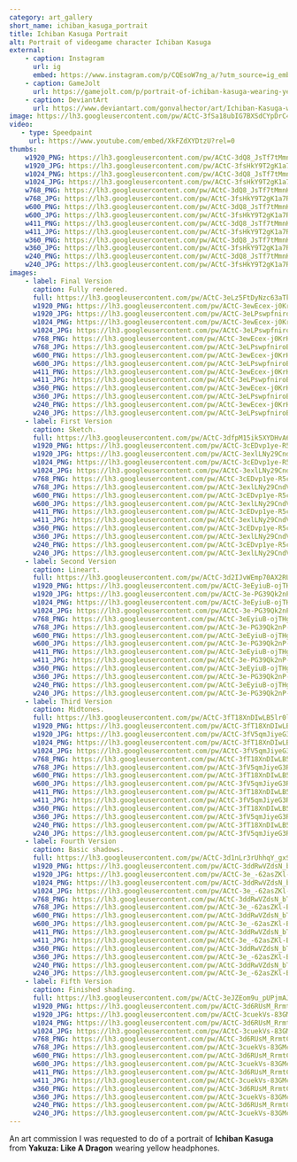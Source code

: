 ```yaml
---
category: art_gallery
short_name: ichiban_kasuga_portrait
title: Ichiban Kasuga Portrait
alt: Portrait of videogame character Ichiban Kasuga
external:
    - caption: Instagram
      url: ig
      embed: https://www.instagram.com/p/CQEsoW7ng_a/?utm_source=ig_embed&amp;utm_campaign=loading
    - caption: GameJolt
      url: https://gamejolt.com/p/portrait-of-ichiban-kasuga-wearing-yellow-headphones-for-an-art-com-f4dyrphy
    - caption: DeviantArt
      url: https://www.deviantart.com/gonvalhector/art/Ichiban-Kasuga-with-yellow-headphones-882571444
image: https://lh3.googleusercontent.com/pw/ACtC-3fSa18ubIG7BXSdCYpDrC4JE90QNhmuWpVmQ-WCJI89Xe9YPmvJhTnz2W3MAro0lExevAhBc4qpoTIcX82PxnjY-OGJj5FFW0go8AYp4XLO33TJqT3_7ivrpR8FO9GT3NXc9VixsMq-OKXPKC8ym3z2=w1200-h630-no?authuser=0
video:
   - type: Speedpaint
     url: https://www.youtube.com/embed/XkFZdXYDtzU?rel=0
thumbs:
    w1920_PNG: https://lh3.googleusercontent.com/pw/ACtC-3dQ8_JsTf7tMmnKl6CaEz-Vk45Dg8Zegg-wBmB4bZ7XufkoIJHgmSsa91k2jGmyf-d__SIkwxbeqoYi0GcKFz79GQDSemFZdkp7O_UqTVhkZ_gfOoWqmRtvxRNe40BZP63Q4dS_idiqi1lc4Gqnf3wh=w355
    w1920_JPG: https://lh3.googleusercontent.com/pw/ACtC-3fsHkY9T2gK1a7RTKIQTUGl4VxRSaDvPZJeSgfAwJiNqE-mf3RbG6Wn_n5X6aClvxPkf4COiNHZRK93Sc9GtSKGVoqDgAZXgHTDIcB1lHXLjKrzybLcA69RSH4IlouZAPdGGVUoRiEP9EaokH9vnnwX=w355
    w1024_PNG: https://lh3.googleusercontent.com/pw/ACtC-3dQ8_JsTf7tMmnKl6CaEz-Vk45Dg8Zegg-wBmB4bZ7XufkoIJHgmSsa91k2jGmyf-d__SIkwxbeqoYi0GcKFz79GQDSemFZdkp7O_UqTVhkZ_gfOoWqmRtvxRNe40BZP63Q4dS_idiqi1lc4Gqnf3wh=w284
    w1024_JPG: https://lh3.googleusercontent.com/pw/ACtC-3fsHkY9T2gK1a7RTKIQTUGl4VxRSaDvPZJeSgfAwJiNqE-mf3RbG6Wn_n5X6aClvxPkf4COiNHZRK93Sc9GtSKGVoqDgAZXgHTDIcB1lHXLjKrzybLcA69RSH4IlouZAPdGGVUoRiEP9EaokH9vnnwX=w284
    w768_PNG: https://lh3.googleusercontent.com/pw/ACtC-3dQ8_JsTf7tMmnKl6CaEz-Vk45Dg8Zegg-wBmB4bZ7XufkoIJHgmSsa91k2jGmyf-d__SIkwxbeqoYi0GcKFz79GQDSemFZdkp7O_UqTVhkZ_gfOoWqmRtvxRNe40BZP63Q4dS_idiqi1lc4Gqnf3wh=w213
    w768_JPG: https://lh3.googleusercontent.com/pw/ACtC-3fsHkY9T2gK1a7RTKIQTUGl4VxRSaDvPZJeSgfAwJiNqE-mf3RbG6Wn_n5X6aClvxPkf4COiNHZRK93Sc9GtSKGVoqDgAZXgHTDIcB1lHXLjKrzybLcA69RSH4IlouZAPdGGVUoRiEP9EaokH9vnnwX=w213
    w600_PNG: https://lh3.googleusercontent.com/pw/ACtC-3dQ8_JsTf7tMmnKl6CaEz-Vk45Dg8Zegg-wBmB4bZ7XufkoIJHgmSsa91k2jGmyf-d__SIkwxbeqoYi0GcKFz79GQDSemFZdkp7O_UqTVhkZ_gfOoWqmRtvxRNe40BZP63Q4dS_idiqi1lc4Gqnf3wh=w166
    w600_JPG: https://lh3.googleusercontent.com/pw/ACtC-3fsHkY9T2gK1a7RTKIQTUGl4VxRSaDvPZJeSgfAwJiNqE-mf3RbG6Wn_n5X6aClvxPkf4COiNHZRK93Sc9GtSKGVoqDgAZXgHTDIcB1lHXLjKrzybLcA69RSH4IlouZAPdGGVUoRiEP9EaokH9vnnwX=w166
    w411_PNG: https://lh3.googleusercontent.com/pw/ACtC-3dQ8_JsTf7tMmnKl6CaEz-Vk45Dg8Zegg-wBmB4bZ7XufkoIJHgmSsa91k2jGmyf-d__SIkwxbeqoYi0GcKFz79GQDSemFZdkp7O_UqTVhkZ_gfOoWqmRtvxRNe40BZP63Q4dS_idiqi1lc4Gqnf3wh=w114
    w411_JPG: https://lh3.googleusercontent.com/pw/ACtC-3fsHkY9T2gK1a7RTKIQTUGl4VxRSaDvPZJeSgfAwJiNqE-mf3RbG6Wn_n5X6aClvxPkf4COiNHZRK93Sc9GtSKGVoqDgAZXgHTDIcB1lHXLjKrzybLcA69RSH4IlouZAPdGGVUoRiEP9EaokH9vnnwX=w114
    w360_PNG: https://lh3.googleusercontent.com/pw/ACtC-3dQ8_JsTf7tMmnKl6CaEz-Vk45Dg8Zegg-wBmB4bZ7XufkoIJHgmSsa91k2jGmyf-d__SIkwxbeqoYi0GcKFz79GQDSemFZdkp7O_UqTVhkZ_gfOoWqmRtvxRNe40BZP63Q4dS_idiqi1lc4Gqnf3wh=w100
    w360_JPG: https://lh3.googleusercontent.com/pw/ACtC-3fsHkY9T2gK1a7RTKIQTUGl4VxRSaDvPZJeSgfAwJiNqE-mf3RbG6Wn_n5X6aClvxPkf4COiNHZRK93Sc9GtSKGVoqDgAZXgHTDIcB1lHXLjKrzybLcA69RSH4IlouZAPdGGVUoRiEP9EaokH9vnnwX=w100
    w240_PNG: https://lh3.googleusercontent.com/pw/ACtC-3dQ8_JsTf7tMmnKl6CaEz-Vk45Dg8Zegg-wBmB4bZ7XufkoIJHgmSsa91k2jGmyf-d__SIkwxbeqoYi0GcKFz79GQDSemFZdkp7O_UqTVhkZ_gfOoWqmRtvxRNe40BZP63Q4dS_idiqi1lc4Gqnf3wh=w66
    w240_JPG: https://lh3.googleusercontent.com/pw/ACtC-3fsHkY9T2gK1a7RTKIQTUGl4VxRSaDvPZJeSgfAwJiNqE-mf3RbG6Wn_n5X6aClvxPkf4COiNHZRK93Sc9GtSKGVoqDgAZXgHTDIcB1lHXLjKrzybLcA69RSH4IlouZAPdGGVUoRiEP9EaokH9vnnwX=w66
images:
    - label: Final Version
      caption: Fully rendered.
      full: https://lh3.googleusercontent.com/pw/ACtC-3eLz5FtDyNzc63aTkKnPmXhXa_4-MvgQurb9xkI03CNYn1yn-Pp9OMWU2JMAc-z_Xwk7PrxZVk5wkwjpmYX7832nx7WdJUImzkHbJUFAErXlQyNiDSFIuKLy2-zKIpIcRUiLQ65MrlQByHMjxIeS_aP=w1080
      w1920_PNG: https://lh3.googleusercontent.com/pw/ACtC-3ewEcex-j0KrHrtj7j6F7q0CWIzPqplhyK3_qDJ75eswQjHfyqP-0y5heVNaNUK7VRfeLR3y6pyRSrHviR6r43eDhxR4Np4lS2tIL2bQaK9FcPn9Fh71ARSiYD5gyHXA8Dm5paSqyFnDTvS08897jYr=w850
      w1920_JPG: https://lh3.googleusercontent.com/pw/ACtC-3eLPswpfniroBYIE3Jz8zcx8v7VVMzckFJmuu2JopiFcjUDbIuIx8TvZN-LMR41ALgEP8A5za8Zhq0ZwYxoKIivS-qbsj8Mjo2oLvisrZmQWiHgmwiymG_okcUXGbHgpHApqcMvN3GJS-UUKCnYsbdW=w850
      w1024_PNG: https://lh3.googleusercontent.com/pw/ACtC-3ewEcex-j0KrHrtj7j6F7q0CWIzPqplhyK3_qDJ75eswQjHfyqP-0y5heVNaNUK7VRfeLR3y6pyRSrHviR6r43eDhxR4Np4lS2tIL2bQaK9FcPn9Fh71ARSiYD5gyHXA8Dm5paSqyFnDTvS08897jYr=w711
      w1024_JPG: https://lh3.googleusercontent.com/pw/ACtC-3eLPswpfniroBYIE3Jz8zcx8v7VVMzckFJmuu2JopiFcjUDbIuIx8TvZN-LMR41ALgEP8A5za8Zhq0ZwYxoKIivS-qbsj8Mjo2oLvisrZmQWiHgmwiymG_okcUXGbHgpHApqcMvN3GJS-UUKCnYsbdW=w711
      w768_PNG: https://lh3.googleusercontent.com/pw/ACtC-3ewEcex-j0KrHrtj7j6F7q0CWIzPqplhyK3_qDJ75eswQjHfyqP-0y5heVNaNUK7VRfeLR3y6pyRSrHviR6r43eDhxR4Np4lS2tIL2bQaK9FcPn9Fh71ARSiYD5gyHXA8Dm5paSqyFnDTvS08897jYr=w533
      w768_JPG: https://lh3.googleusercontent.com/pw/ACtC-3eLPswpfniroBYIE3Jz8zcx8v7VVMzckFJmuu2JopiFcjUDbIuIx8TvZN-LMR41ALgEP8A5za8Zhq0ZwYxoKIivS-qbsj8Mjo2oLvisrZmQWiHgmwiymG_okcUXGbHgpHApqcMvN3GJS-UUKCnYsbdW=w533
      w600_PNG: https://lh3.googleusercontent.com/pw/ACtC-3ewEcex-j0KrHrtj7j6F7q0CWIzPqplhyK3_qDJ75eswQjHfyqP-0y5heVNaNUK7VRfeLR3y6pyRSrHviR6r43eDhxR4Np4lS2tIL2bQaK9FcPn9Fh71ARSiYD5gyHXA8Dm5paSqyFnDTvS08897jYr=w416
      w600_JPG: https://lh3.googleusercontent.com/pw/ACtC-3eLPswpfniroBYIE3Jz8zcx8v7VVMzckFJmuu2JopiFcjUDbIuIx8TvZN-LMR41ALgEP8A5za8Zhq0ZwYxoKIivS-qbsj8Mjo2oLvisrZmQWiHgmwiymG_okcUXGbHgpHApqcMvN3GJS-UUKCnYsbdW=w416
      w411_PNG: https://lh3.googleusercontent.com/pw/ACtC-3ewEcex-j0KrHrtj7j6F7q0CWIzPqplhyK3_qDJ75eswQjHfyqP-0y5heVNaNUK7VRfeLR3y6pyRSrHviR6r43eDhxR4Np4lS2tIL2bQaK9FcPn9Fh71ARSiYD5gyHXA8Dm5paSqyFnDTvS08897jYr=w285
      w411_JPG: https://lh3.googleusercontent.com/pw/ACtC-3eLPswpfniroBYIE3Jz8zcx8v7VVMzckFJmuu2JopiFcjUDbIuIx8TvZN-LMR41ALgEP8A5za8Zhq0ZwYxoKIivS-qbsj8Mjo2oLvisrZmQWiHgmwiymG_okcUXGbHgpHApqcMvN3GJS-UUKCnYsbdW=w285
      w360_PNG: https://lh3.googleusercontent.com/pw/ACtC-3ewEcex-j0KrHrtj7j6F7q0CWIzPqplhyK3_qDJ75eswQjHfyqP-0y5heVNaNUK7VRfeLR3y6pyRSrHviR6r43eDhxR4Np4lS2tIL2bQaK9FcPn9Fh71ARSiYD5gyHXA8Dm5paSqyFnDTvS08897jYr=w250
      w360_JPG: https://lh3.googleusercontent.com/pw/ACtC-3eLPswpfniroBYIE3Jz8zcx8v7VVMzckFJmuu2JopiFcjUDbIuIx8TvZN-LMR41ALgEP8A5za8Zhq0ZwYxoKIivS-qbsj8Mjo2oLvisrZmQWiHgmwiymG_okcUXGbHgpHApqcMvN3GJS-UUKCnYsbdW=w250
      w240_PNG: https://lh3.googleusercontent.com/pw/ACtC-3ewEcex-j0KrHrtj7j6F7q0CWIzPqplhyK3_qDJ75eswQjHfyqP-0y5heVNaNUK7VRfeLR3y6pyRSrHviR6r43eDhxR4Np4lS2tIL2bQaK9FcPn9Fh71ARSiYD5gyHXA8Dm5paSqyFnDTvS08897jYr=w166
      w240_JPG: https://lh3.googleusercontent.com/pw/ACtC-3eLPswpfniroBYIE3Jz8zcx8v7VVMzckFJmuu2JopiFcjUDbIuIx8TvZN-LMR41ALgEP8A5za8Zhq0ZwYxoKIivS-qbsj8Mjo2oLvisrZmQWiHgmwiymG_okcUXGbHgpHApqcMvN3GJS-UUKCnYsbdW=w166
    - label: First Version
      caption: Sketch.
      full: https://lh3.googleusercontent.com/pw/ACtC-3dfpM15ik5XYDHvA6fbafOtcpMVzr-MrM5C83-5ZXqZythxyMukLMp20ZtlKhL_5WY0dCttxgCwOgrmw_kLFmW8onWOUpRm1Nf3BHDd9cBAeUKpYZryPVcnXS5liXSg2QPWUPG9iK3ZiXwPfkhGCChC=w1080
      w1920_PNG: https://lh3.googleusercontent.com/pw/ACtC-3cEDvp1ye-R5chQRLS6gubLAOABRNhhERaBM283SI476dBG1SMxUcMGTicuIzXToMuETHWNZ3gbqZX7NLwxLUxYl0rU2UvBUjclLuU9Osclwn0RmUxzEpL8kiD6Pk15Rnl-gHVO2LIXlpSROO_cu4zI=w850
      w1920_JPG: https://lh3.googleusercontent.com/pw/ACtC-3exlLNy29CndV2v2hW9PHQie538O8EYpAxJA5ULmYaKlT_hmBEoc3TKPThsEsI4KiI4NpdTFeCRC1GREEf-fhFUT2t2lwua_6FUX1CSZDYDCr84c07VajqzIhbWumiRaOE7yykTtihIolv5x-pGJgmN=w850
      w1024_PNG: https://lh3.googleusercontent.com/pw/ACtC-3cEDvp1ye-R5chQRLS6gubLAOABRNhhERaBM283SI476dBG1SMxUcMGTicuIzXToMuETHWNZ3gbqZX7NLwxLUxYl0rU2UvBUjclLuU9Osclwn0RmUxzEpL8kiD6Pk15Rnl-gHVO2LIXlpSROO_cu4zI=w711
      w1024_JPG: https://lh3.googleusercontent.com/pw/ACtC-3exlLNy29CndV2v2hW9PHQie538O8EYpAxJA5ULmYaKlT_hmBEoc3TKPThsEsI4KiI4NpdTFeCRC1GREEf-fhFUT2t2lwua_6FUX1CSZDYDCr84c07VajqzIhbWumiRaOE7yykTtihIolv5x-pGJgmN=w711
      w768_PNG: https://lh3.googleusercontent.com/pw/ACtC-3cEDvp1ye-R5chQRLS6gubLAOABRNhhERaBM283SI476dBG1SMxUcMGTicuIzXToMuETHWNZ3gbqZX7NLwxLUxYl0rU2UvBUjclLuU9Osclwn0RmUxzEpL8kiD6Pk15Rnl-gHVO2LIXlpSROO_cu4zI=w533
      w768_JPG: https://lh3.googleusercontent.com/pw/ACtC-3exlLNy29CndV2v2hW9PHQie538O8EYpAxJA5ULmYaKlT_hmBEoc3TKPThsEsI4KiI4NpdTFeCRC1GREEf-fhFUT2t2lwua_6FUX1CSZDYDCr84c07VajqzIhbWumiRaOE7yykTtihIolv5x-pGJgmN=w533
      w600_PNG: https://lh3.googleusercontent.com/pw/ACtC-3cEDvp1ye-R5chQRLS6gubLAOABRNhhERaBM283SI476dBG1SMxUcMGTicuIzXToMuETHWNZ3gbqZX7NLwxLUxYl0rU2UvBUjclLuU9Osclwn0RmUxzEpL8kiD6Pk15Rnl-gHVO2LIXlpSROO_cu4zI=w416
      w600_JPG: https://lh3.googleusercontent.com/pw/ACtC-3exlLNy29CndV2v2hW9PHQie538O8EYpAxJA5ULmYaKlT_hmBEoc3TKPThsEsI4KiI4NpdTFeCRC1GREEf-fhFUT2t2lwua_6FUX1CSZDYDCr84c07VajqzIhbWumiRaOE7yykTtihIolv5x-pGJgmN=w416
      w411_PNG: https://lh3.googleusercontent.com/pw/ACtC-3cEDvp1ye-R5chQRLS6gubLAOABRNhhERaBM283SI476dBG1SMxUcMGTicuIzXToMuETHWNZ3gbqZX7NLwxLUxYl0rU2UvBUjclLuU9Osclwn0RmUxzEpL8kiD6Pk15Rnl-gHVO2LIXlpSROO_cu4zI=w285
      w411_JPG: https://lh3.googleusercontent.com/pw/ACtC-3exlLNy29CndV2v2hW9PHQie538O8EYpAxJA5ULmYaKlT_hmBEoc3TKPThsEsI4KiI4NpdTFeCRC1GREEf-fhFUT2t2lwua_6FUX1CSZDYDCr84c07VajqzIhbWumiRaOE7yykTtihIolv5x-pGJgmN=w285
      w360_PNG: https://lh3.googleusercontent.com/pw/ACtC-3cEDvp1ye-R5chQRLS6gubLAOABRNhhERaBM283SI476dBG1SMxUcMGTicuIzXToMuETHWNZ3gbqZX7NLwxLUxYl0rU2UvBUjclLuU9Osclwn0RmUxzEpL8kiD6Pk15Rnl-gHVO2LIXlpSROO_cu4zI=w250
      w360_JPG: https://lh3.googleusercontent.com/pw/ACtC-3exlLNy29CndV2v2hW9PHQie538O8EYpAxJA5ULmYaKlT_hmBEoc3TKPThsEsI4KiI4NpdTFeCRC1GREEf-fhFUT2t2lwua_6FUX1CSZDYDCr84c07VajqzIhbWumiRaOE7yykTtihIolv5x-pGJgmN=w250
      w240_PNG: https://lh3.googleusercontent.com/pw/ACtC-3cEDvp1ye-R5chQRLS6gubLAOABRNhhERaBM283SI476dBG1SMxUcMGTicuIzXToMuETHWNZ3gbqZX7NLwxLUxYl0rU2UvBUjclLuU9Osclwn0RmUxzEpL8kiD6Pk15Rnl-gHVO2LIXlpSROO_cu4zI=w166
      w240_JPG: https://lh3.googleusercontent.com/pw/ACtC-3exlLNy29CndV2v2hW9PHQie538O8EYpAxJA5ULmYaKlT_hmBEoc3TKPThsEsI4KiI4NpdTFeCRC1GREEf-fhFUT2t2lwua_6FUX1CSZDYDCr84c07VajqzIhbWumiRaOE7yykTtihIolv5x-pGJgmN=w166
    - label: Second Version
      caption: Lineart.
      full: https://lh3.googleusercontent.com/pw/ACtC-3d2IJvWEmp70AX2RUB4lEVP2E4qnReZUxVIYwfAiWf26XtrVxf5VfaVACRug5SD_QCE7xrmoKO6Ed8oHfnlxKIPRMOiTKQ0xKb1EX33WqDbLy5mSFUKIuaeAURkts5w_6j49X_EnbG0OJTtvHUWSK4x=w1080
      w1920_PNG: https://lh3.googleusercontent.com/pw/ACtC-3eEyiuB-ojTHgvR3DcLepuWbJRUpU0tSMC3kW9Hz-9Z0Z9YnPgEcbqtiLfUgQUf1Hu1XL8w0m-g0cC_GG9QVbuGeQk-GBkt9_oz_cxg56AQ0b0MbHDvNw9-o-CRbaa3QRAY_PNxAxCJE2xCWPA1HGCm=w850
      w1920_JPG: https://lh3.googleusercontent.com/pw/ACtC-3e-PG39Qk2nP-DJDm49ZknoP-z8AsNfHsNmKSJWP3o0VJHpKH77WounIFey8MGgso4-pIFhWwjjKK2hx5t8PPeEvYGH99r4R42DMBQh4iQT4K0-iRJXuS-_c7BCRh2Ct-tYN26TrYu0f_lmw925Tdx_=w850
      w1024_PNG: https://lh3.googleusercontent.com/pw/ACtC-3eEyiuB-ojTHgvR3DcLepuWbJRUpU0tSMC3kW9Hz-9Z0Z9YnPgEcbqtiLfUgQUf1Hu1XL8w0m-g0cC_GG9QVbuGeQk-GBkt9_oz_cxg56AQ0b0MbHDvNw9-o-CRbaa3QRAY_PNxAxCJE2xCWPA1HGCm=w711
      w1024_JPG: https://lh3.googleusercontent.com/pw/ACtC-3e-PG39Qk2nP-DJDm49ZknoP-z8AsNfHsNmKSJWP3o0VJHpKH77WounIFey8MGgso4-pIFhWwjjKK2hx5t8PPeEvYGH99r4R42DMBQh4iQT4K0-iRJXuS-_c7BCRh2Ct-tYN26TrYu0f_lmw925Tdx_=w711
      w768_PNG: https://lh3.googleusercontent.com/pw/ACtC-3eEyiuB-ojTHgvR3DcLepuWbJRUpU0tSMC3kW9Hz-9Z0Z9YnPgEcbqtiLfUgQUf1Hu1XL8w0m-g0cC_GG9QVbuGeQk-GBkt9_oz_cxg56AQ0b0MbHDvNw9-o-CRbaa3QRAY_PNxAxCJE2xCWPA1HGCm=w533
      w768_JPG: https://lh3.googleusercontent.com/pw/ACtC-3e-PG39Qk2nP-DJDm49ZknoP-z8AsNfHsNmKSJWP3o0VJHpKH77WounIFey8MGgso4-pIFhWwjjKK2hx5t8PPeEvYGH99r4R42DMBQh4iQT4K0-iRJXuS-_c7BCRh2Ct-tYN26TrYu0f_lmw925Tdx_=w533
      w600_PNG: https://lh3.googleusercontent.com/pw/ACtC-3eEyiuB-ojTHgvR3DcLepuWbJRUpU0tSMC3kW9Hz-9Z0Z9YnPgEcbqtiLfUgQUf1Hu1XL8w0m-g0cC_GG9QVbuGeQk-GBkt9_oz_cxg56AQ0b0MbHDvNw9-o-CRbaa3QRAY_PNxAxCJE2xCWPA1HGCm=w416
      w600_JPG: https://lh3.googleusercontent.com/pw/ACtC-3e-PG39Qk2nP-DJDm49ZknoP-z8AsNfHsNmKSJWP3o0VJHpKH77WounIFey8MGgso4-pIFhWwjjKK2hx5t8PPeEvYGH99r4R42DMBQh4iQT4K0-iRJXuS-_c7BCRh2Ct-tYN26TrYu0f_lmw925Tdx_=w416
      w411_PNG: https://lh3.googleusercontent.com/pw/ACtC-3eEyiuB-ojTHgvR3DcLepuWbJRUpU0tSMC3kW9Hz-9Z0Z9YnPgEcbqtiLfUgQUf1Hu1XL8w0m-g0cC_GG9QVbuGeQk-GBkt9_oz_cxg56AQ0b0MbHDvNw9-o-CRbaa3QRAY_PNxAxCJE2xCWPA1HGCm=w285
      w411_JPG: https://lh3.googleusercontent.com/pw/ACtC-3e-PG39Qk2nP-DJDm49ZknoP-z8AsNfHsNmKSJWP3o0VJHpKH77WounIFey8MGgso4-pIFhWwjjKK2hx5t8PPeEvYGH99r4R42DMBQh4iQT4K0-iRJXuS-_c7BCRh2Ct-tYN26TrYu0f_lmw925Tdx_=w285
      w360_PNG: https://lh3.googleusercontent.com/pw/ACtC-3eEyiuB-ojTHgvR3DcLepuWbJRUpU0tSMC3kW9Hz-9Z0Z9YnPgEcbqtiLfUgQUf1Hu1XL8w0m-g0cC_GG9QVbuGeQk-GBkt9_oz_cxg56AQ0b0MbHDvNw9-o-CRbaa3QRAY_PNxAxCJE2xCWPA1HGCm=w250
      w360_JPG: https://lh3.googleusercontent.com/pw/ACtC-3e-PG39Qk2nP-DJDm49ZknoP-z8AsNfHsNmKSJWP3o0VJHpKH77WounIFey8MGgso4-pIFhWwjjKK2hx5t8PPeEvYGH99r4R42DMBQh4iQT4K0-iRJXuS-_c7BCRh2Ct-tYN26TrYu0f_lmw925Tdx_=w250
      w240_PNG: https://lh3.googleusercontent.com/pw/ACtC-3eEyiuB-ojTHgvR3DcLepuWbJRUpU0tSMC3kW9Hz-9Z0Z9YnPgEcbqtiLfUgQUf1Hu1XL8w0m-g0cC_GG9QVbuGeQk-GBkt9_oz_cxg56AQ0b0MbHDvNw9-o-CRbaa3QRAY_PNxAxCJE2xCWPA1HGCm=w166
      w240_JPG: https://lh3.googleusercontent.com/pw/ACtC-3e-PG39Qk2nP-DJDm49ZknoP-z8AsNfHsNmKSJWP3o0VJHpKH77WounIFey8MGgso4-pIFhWwjjKK2hx5t8PPeEvYGH99r4R42DMBQh4iQT4K0-iRJXuS-_c7BCRh2Ct-tYN26TrYu0f_lmw925Tdx_=w166
    - label: Third Version
      caption: Midtones.
      full: https://lh3.googleusercontent.com/pw/ACtC-3fT18XnDIwLB5lr0lfReo2rtVbgQ4s6P_PgrNoBJChFm2MGDieWyXzyYGdpChBBWG2JBcscz_Ui0Lq_6BAvaX2rN7NHE3VPuxiBtCl4n405fF7bJyA2yEbUkZ561LCm5ecT_IQ45cSentS1WNgXtLHs=w1080
      w1920_PNG: https://lh3.googleusercontent.com/pw/ACtC-3fT18XnDIwLB5lr0lfReo2rtVbgQ4s6P_PgrNoBJChFm2MGDieWyXzyYGdpChBBWG2JBcscz_Ui0Lq_6BAvaX2rN7NHE3VPuxiBtCl4n405fF7bJyA2yEbUkZ561LCm5ecT_IQ45cSentS1WNgXtLHs=w850
      w1920_JPG: https://lh3.googleusercontent.com/pw/ACtC-3fV5qmJiyeG3R7Wz3eXkhJDzk4Hm306gSRl5W2r_cLYnJ1pMtjg6YgldKyoaLnxOz738pXhj7cyVk4xeRBR4uUUQRl8pluf8963ghZIzcD58eHXi5v-9lBfZIDnfGAb2dNwgBBEKukdkAqCAfI_QuCv=w850
      w1024_PNG: https://lh3.googleusercontent.com/pw/ACtC-3fT18XnDIwLB5lr0lfReo2rtVbgQ4s6P_PgrNoBJChFm2MGDieWyXzyYGdpChBBWG2JBcscz_Ui0Lq_6BAvaX2rN7NHE3VPuxiBtCl4n405fF7bJyA2yEbUkZ561LCm5ecT_IQ45cSentS1WNgXtLHs=w711
      w1024_JPG: https://lh3.googleusercontent.com/pw/ACtC-3fV5qmJiyeG3R7Wz3eXkhJDzk4Hm306gSRl5W2r_cLYnJ1pMtjg6YgldKyoaLnxOz738pXhj7cyVk4xeRBR4uUUQRl8pluf8963ghZIzcD58eHXi5v-9lBfZIDnfGAb2dNwgBBEKukdkAqCAfI_QuCv=w711
      w768_PNG: https://lh3.googleusercontent.com/pw/ACtC-3fT18XnDIwLB5lr0lfReo2rtVbgQ4s6P_PgrNoBJChFm2MGDieWyXzyYGdpChBBWG2JBcscz_Ui0Lq_6BAvaX2rN7NHE3VPuxiBtCl4n405fF7bJyA2yEbUkZ561LCm5ecT_IQ45cSentS1WNgXtLHs=w533
      w768_JPG: https://lh3.googleusercontent.com/pw/ACtC-3fV5qmJiyeG3R7Wz3eXkhJDzk4Hm306gSRl5W2r_cLYnJ1pMtjg6YgldKyoaLnxOz738pXhj7cyVk4xeRBR4uUUQRl8pluf8963ghZIzcD58eHXi5v-9lBfZIDnfGAb2dNwgBBEKukdkAqCAfI_QuCv=w533
      w600_PNG: https://lh3.googleusercontent.com/pw/ACtC-3fT18XnDIwLB5lr0lfReo2rtVbgQ4s6P_PgrNoBJChFm2MGDieWyXzyYGdpChBBWG2JBcscz_Ui0Lq_6BAvaX2rN7NHE3VPuxiBtCl4n405fF7bJyA2yEbUkZ561LCm5ecT_IQ45cSentS1WNgXtLHs=w416
      w600_JPG: https://lh3.googleusercontent.com/pw/ACtC-3fV5qmJiyeG3R7Wz3eXkhJDzk4Hm306gSRl5W2r_cLYnJ1pMtjg6YgldKyoaLnxOz738pXhj7cyVk4xeRBR4uUUQRl8pluf8963ghZIzcD58eHXi5v-9lBfZIDnfGAb2dNwgBBEKukdkAqCAfI_QuCv=w416
      w411_PNG: https://lh3.googleusercontent.com/pw/ACtC-3fT18XnDIwLB5lr0lfReo2rtVbgQ4s6P_PgrNoBJChFm2MGDieWyXzyYGdpChBBWG2JBcscz_Ui0Lq_6BAvaX2rN7NHE3VPuxiBtCl4n405fF7bJyA2yEbUkZ561LCm5ecT_IQ45cSentS1WNgXtLHs=w285
      w411_JPG: https://lh3.googleusercontent.com/pw/ACtC-3fV5qmJiyeG3R7Wz3eXkhJDzk4Hm306gSRl5W2r_cLYnJ1pMtjg6YgldKyoaLnxOz738pXhj7cyVk4xeRBR4uUUQRl8pluf8963ghZIzcD58eHXi5v-9lBfZIDnfGAb2dNwgBBEKukdkAqCAfI_QuCv=w285
      w360_PNG: https://lh3.googleusercontent.com/pw/ACtC-3fT18XnDIwLB5lr0lfReo2rtVbgQ4s6P_PgrNoBJChFm2MGDieWyXzyYGdpChBBWG2JBcscz_Ui0Lq_6BAvaX2rN7NHE3VPuxiBtCl4n405fF7bJyA2yEbUkZ561LCm5ecT_IQ45cSentS1WNgXtLHs=w250
      w360_JPG: https://lh3.googleusercontent.com/pw/ACtC-3fV5qmJiyeG3R7Wz3eXkhJDzk4Hm306gSRl5W2r_cLYnJ1pMtjg6YgldKyoaLnxOz738pXhj7cyVk4xeRBR4uUUQRl8pluf8963ghZIzcD58eHXi5v-9lBfZIDnfGAb2dNwgBBEKukdkAqCAfI_QuCv=w250
      w240_PNG: https://lh3.googleusercontent.com/pw/ACtC-3fT18XnDIwLB5lr0lfReo2rtVbgQ4s6P_PgrNoBJChFm2MGDieWyXzyYGdpChBBWG2JBcscz_Ui0Lq_6BAvaX2rN7NHE3VPuxiBtCl4n405fF7bJyA2yEbUkZ561LCm5ecT_IQ45cSentS1WNgXtLHs=w166
      w240_JPG: https://lh3.googleusercontent.com/pw/ACtC-3fV5qmJiyeG3R7Wz3eXkhJDzk4Hm306gSRl5W2r_cLYnJ1pMtjg6YgldKyoaLnxOz738pXhj7cyVk4xeRBR4uUUQRl8pluf8963ghZIzcD58eHXi5v-9lBfZIDnfGAb2dNwgBBEKukdkAqCAfI_QuCv=w166
    - label: Fourth Version
      caption: Basic shadows.
      full: https://lh3.googleusercontent.com/pw/ACtC-3d1nLr3rUhhqY_gxSZ-JjCq00spkXGHMienYIRy_lGq6yVcRkpThDrAbLGy4Jsj5OTUxLaUDNs6lHrQMOND2l_MBjZ1vzWEbkCo5tdJh3NlGeBgVNnKDXnBIxhzouXuc5nLqjDvYaPcZ4erJ1G0n0Hj=w1080
      w1920_PNG: https://lh3.googleusercontent.com/pw/ACtC-3ddRwVZdsN_bT0QhV2T3Ntz1YBkC3O-rzoDETyGXFvsSnCgeH9QEYvNwa5Sl-pXmIK7i1AkHoc0lkBMxYJwOs7rGFRYhDx1KupCR5CEhuOOZnUASlU1oRQ2WMggWOgr42Ac1DnbQjYaUGeVEEdN0hER=w850
      w1920_JPG: https://lh3.googleusercontent.com/pw/ACtC-3e_-62asZKl-B6k8bSX1_tUudO4HWcLFQITSRYyDgW9CGKeBE8qlwm3ul0cGuzI3A2WbZjEB3z2_L0y5hMlBG2LCVhgjL8524df_jAArYiMrcfKuJVWJQUMf91_c3oWZDm4K0WYMaFk8AmeZfPSyBgT=w850
      w1024_PNG: https://lh3.googleusercontent.com/pw/ACtC-3ddRwVZdsN_bT0QhV2T3Ntz1YBkC3O-rzoDETyGXFvsSnCgeH9QEYvNwa5Sl-pXmIK7i1AkHoc0lkBMxYJwOs7rGFRYhDx1KupCR5CEhuOOZnUASlU1oRQ2WMggWOgr42Ac1DnbQjYaUGeVEEdN0hER=w711
      w1024_JPG: https://lh3.googleusercontent.com/pw/ACtC-3e_-62asZKl-B6k8bSX1_tUudO4HWcLFQITSRYyDgW9CGKeBE8qlwm3ul0cGuzI3A2WbZjEB3z2_L0y5hMlBG2LCVhgjL8524df_jAArYiMrcfKuJVWJQUMf91_c3oWZDm4K0WYMaFk8AmeZfPSyBgT=w711
      w768_PNG: https://lh3.googleusercontent.com/pw/ACtC-3ddRwVZdsN_bT0QhV2T3Ntz1YBkC3O-rzoDETyGXFvsSnCgeH9QEYvNwa5Sl-pXmIK7i1AkHoc0lkBMxYJwOs7rGFRYhDx1KupCR5CEhuOOZnUASlU1oRQ2WMggWOgr42Ac1DnbQjYaUGeVEEdN0hER=w533
      w768_JPG: https://lh3.googleusercontent.com/pw/ACtC-3e_-62asZKl-B6k8bSX1_tUudO4HWcLFQITSRYyDgW9CGKeBE8qlwm3ul0cGuzI3A2WbZjEB3z2_L0y5hMlBG2LCVhgjL8524df_jAArYiMrcfKuJVWJQUMf91_c3oWZDm4K0WYMaFk8AmeZfPSyBgT=w533
      w600_PNG: https://lh3.googleusercontent.com/pw/ACtC-3ddRwVZdsN_bT0QhV2T3Ntz1YBkC3O-rzoDETyGXFvsSnCgeH9QEYvNwa5Sl-pXmIK7i1AkHoc0lkBMxYJwOs7rGFRYhDx1KupCR5CEhuOOZnUASlU1oRQ2WMggWOgr42Ac1DnbQjYaUGeVEEdN0hER=w416
      w600_JPG: https://lh3.googleusercontent.com/pw/ACtC-3e_-62asZKl-B6k8bSX1_tUudO4HWcLFQITSRYyDgW9CGKeBE8qlwm3ul0cGuzI3A2WbZjEB3z2_L0y5hMlBG2LCVhgjL8524df_jAArYiMrcfKuJVWJQUMf91_c3oWZDm4K0WYMaFk8AmeZfPSyBgT=w416
      w411_PNG: https://lh3.googleusercontent.com/pw/ACtC-3ddRwVZdsN_bT0QhV2T3Ntz1YBkC3O-rzoDETyGXFvsSnCgeH9QEYvNwa5Sl-pXmIK7i1AkHoc0lkBMxYJwOs7rGFRYhDx1KupCR5CEhuOOZnUASlU1oRQ2WMggWOgr42Ac1DnbQjYaUGeVEEdN0hER=w285
      w411_JPG: https://lh3.googleusercontent.com/pw/ACtC-3e_-62asZKl-B6k8bSX1_tUudO4HWcLFQITSRYyDgW9CGKeBE8qlwm3ul0cGuzI3A2WbZjEB3z2_L0y5hMlBG2LCVhgjL8524df_jAArYiMrcfKuJVWJQUMf91_c3oWZDm4K0WYMaFk8AmeZfPSyBgT=w285
      w360_PNG: https://lh3.googleusercontent.com/pw/ACtC-3ddRwVZdsN_bT0QhV2T3Ntz1YBkC3O-rzoDETyGXFvsSnCgeH9QEYvNwa5Sl-pXmIK7i1AkHoc0lkBMxYJwOs7rGFRYhDx1KupCR5CEhuOOZnUASlU1oRQ2WMggWOgr42Ac1DnbQjYaUGeVEEdN0hER=w250
      w360_JPG: https://lh3.googleusercontent.com/pw/ACtC-3e_-62asZKl-B6k8bSX1_tUudO4HWcLFQITSRYyDgW9CGKeBE8qlwm3ul0cGuzI3A2WbZjEB3z2_L0y5hMlBG2LCVhgjL8524df_jAArYiMrcfKuJVWJQUMf91_c3oWZDm4K0WYMaFk8AmeZfPSyBgT=w250
      w240_PNG: https://lh3.googleusercontent.com/pw/ACtC-3ddRwVZdsN_bT0QhV2T3Ntz1YBkC3O-rzoDETyGXFvsSnCgeH9QEYvNwa5Sl-pXmIK7i1AkHoc0lkBMxYJwOs7rGFRYhDx1KupCR5CEhuOOZnUASlU1oRQ2WMggWOgr42Ac1DnbQjYaUGeVEEdN0hER=w166
      w240_JPG: https://lh3.googleusercontent.com/pw/ACtC-3e_-62asZKl-B6k8bSX1_tUudO4HWcLFQITSRYyDgW9CGKeBE8qlwm3ul0cGuzI3A2WbZjEB3z2_L0y5hMlBG2LCVhgjL8524df_jAArYiMrcfKuJVWJQUMf91_c3oWZDm4K0WYMaFk8AmeZfPSyBgT=w166
    - label: Fifth Version
      caption: Finished shading.
      full: https://lh3.googleusercontent.com/pw/ACtC-3eJZEom9u_pUPjmAJSO6uos4ePqOxbZY6WM0AB_tvUrUWflYKogExxqrxNypCSgeZ_oQd4MtiqVEY-fxx14rHD-AtJUh76X5O6s_Tdfi0578q8JQqjW06Bg2I2Sjj9Fe7o5ljzc4gi4WWUUo83jCgcE=w1080
      w1920_PNG: https://lh3.googleusercontent.com/pw/ACtC-3d6RUsM_RrmtCL09oFOPzyCQYIi0S3TNiOg4D0YeBzEn2PXBnAxli9C-nyXuT4OvZ6orw0NoOy21KEIGJDLVNsvneJk6LApFUkqAsm64H1vhKwmUi7htfmZlblX34OJmOErNhHiia64G9uvmgP8dGE2=w850
      w1920_JPG: https://lh3.googleusercontent.com/pw/ACtC-3cuekVs-83GMczmCgx273iyY6xuWbQazV7CRqIGR-IZK-BX_O0IUpbeqN2FJO6ECV6rcYzzIj9d_NHOdBe7yidiD52C3DWyVeyIWDrVd8XZAGLlKbbW6XdsG92Vc63RMpgtk5xnDxNLPrKD2lILUvlP=w850
      w1024_PNG: https://lh3.googleusercontent.com/pw/ACtC-3d6RUsM_RrmtCL09oFOPzyCQYIi0S3TNiOg4D0YeBzEn2PXBnAxli9C-nyXuT4OvZ6orw0NoOy21KEIGJDLVNsvneJk6LApFUkqAsm64H1vhKwmUi7htfmZlblX34OJmOErNhHiia64G9uvmgP8dGE2=w711
      w1024_JPG: https://lh3.googleusercontent.com/pw/ACtC-3cuekVs-83GMczmCgx273iyY6xuWbQazV7CRqIGR-IZK-BX_O0IUpbeqN2FJO6ECV6rcYzzIj9d_NHOdBe7yidiD52C3DWyVeyIWDrVd8XZAGLlKbbW6XdsG92Vc63RMpgtk5xnDxNLPrKD2lILUvlP=w711
      w768_PNG: https://lh3.googleusercontent.com/pw/ACtC-3d6RUsM_RrmtCL09oFOPzyCQYIi0S3TNiOg4D0YeBzEn2PXBnAxli9C-nyXuT4OvZ6orw0NoOy21KEIGJDLVNsvneJk6LApFUkqAsm64H1vhKwmUi7htfmZlblX34OJmOErNhHiia64G9uvmgP8dGE2=w533
      w768_JPG: https://lh3.googleusercontent.com/pw/ACtC-3cuekVs-83GMczmCgx273iyY6xuWbQazV7CRqIGR-IZK-BX_O0IUpbeqN2FJO6ECV6rcYzzIj9d_NHOdBe7yidiD52C3DWyVeyIWDrVd8XZAGLlKbbW6XdsG92Vc63RMpgtk5xnDxNLPrKD2lILUvlP=w533
      w600_PNG: https://lh3.googleusercontent.com/pw/ACtC-3d6RUsM_RrmtCL09oFOPzyCQYIi0S3TNiOg4D0YeBzEn2PXBnAxli9C-nyXuT4OvZ6orw0NoOy21KEIGJDLVNsvneJk6LApFUkqAsm64H1vhKwmUi7htfmZlblX34OJmOErNhHiia64G9uvmgP8dGE2=w416
      w600_JPG: https://lh3.googleusercontent.com/pw/ACtC-3cuekVs-83GMczmCgx273iyY6xuWbQazV7CRqIGR-IZK-BX_O0IUpbeqN2FJO6ECV6rcYzzIj9d_NHOdBe7yidiD52C3DWyVeyIWDrVd8XZAGLlKbbW6XdsG92Vc63RMpgtk5xnDxNLPrKD2lILUvlP=w416
      w411_PNG: https://lh3.googleusercontent.com/pw/ACtC-3d6RUsM_RrmtCL09oFOPzyCQYIi0S3TNiOg4D0YeBzEn2PXBnAxli9C-nyXuT4OvZ6orw0NoOy21KEIGJDLVNsvneJk6LApFUkqAsm64H1vhKwmUi7htfmZlblX34OJmOErNhHiia64G9uvmgP8dGE2=w285
      w411_JPG: https://lh3.googleusercontent.com/pw/ACtC-3cuekVs-83GMczmCgx273iyY6xuWbQazV7CRqIGR-IZK-BX_O0IUpbeqN2FJO6ECV6rcYzzIj9d_NHOdBe7yidiD52C3DWyVeyIWDrVd8XZAGLlKbbW6XdsG92Vc63RMpgtk5xnDxNLPrKD2lILUvlP=w285
      w360_PNG: https://lh3.googleusercontent.com/pw/ACtC-3d6RUsM_RrmtCL09oFOPzyCQYIi0S3TNiOg4D0YeBzEn2PXBnAxli9C-nyXuT4OvZ6orw0NoOy21KEIGJDLVNsvneJk6LApFUkqAsm64H1vhKwmUi7htfmZlblX34OJmOErNhHiia64G9uvmgP8dGE2=w250
      w360_JPG: https://lh3.googleusercontent.com/pw/ACtC-3cuekVs-83GMczmCgx273iyY6xuWbQazV7CRqIGR-IZK-BX_O0IUpbeqN2FJO6ECV6rcYzzIj9d_NHOdBe7yidiD52C3DWyVeyIWDrVd8XZAGLlKbbW6XdsG92Vc63RMpgtk5xnDxNLPrKD2lILUvlP=w250
      w240_PNG: https://lh3.googleusercontent.com/pw/ACtC-3d6RUsM_RrmtCL09oFOPzyCQYIi0S3TNiOg4D0YeBzEn2PXBnAxli9C-nyXuT4OvZ6orw0NoOy21KEIGJDLVNsvneJk6LApFUkqAsm64H1vhKwmUi7htfmZlblX34OJmOErNhHiia64G9uvmgP8dGE2=w166
      w240_JPG: https://lh3.googleusercontent.com/pw/ACtC-3cuekVs-83GMczmCgx273iyY6xuWbQazV7CRqIGR-IZK-BX_O0IUpbeqN2FJO6ECV6rcYzzIj9d_NHOdBe7yidiD52C3DWyVeyIWDrVd8XZAGLlKbbW6XdsG92Vc63RMpgtk5xnDxNLPrKD2lILUvlP=w166
---
```


An art commission I was requested to do of a portrait of **Ichiban Kasuga** from **Yakuza: Like A Dragon** wearing yellow headphones.
